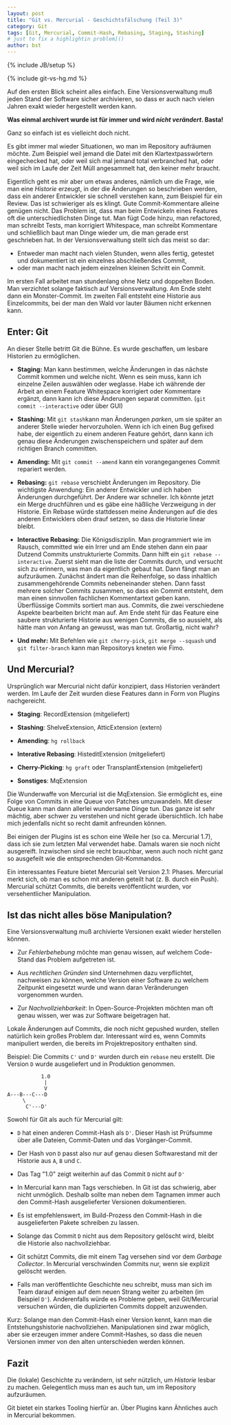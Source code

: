 ```yaml
---
layout: post
title: "Git vs. Mercurial - Geschichtsfälschung (Teil 3)"
category: Git
tags: [Git, Mercurial, Commit-Hash, Rebasing, Staging, Stashing]
# just to fix a highlightin problem]()
author: bst
---
```

{% include JB/setup %}

{% include git-vs-hg.md %}

Auf den ersten Blick scheint alles einfach.
Eine Versionsverwaltung muß jeden Stand der Software sicher archivieren,
so dass er auch nach vielen Jahren exakt wieder hergestellt werden kann.

**Was einmal archivert wurde ist für immer und wird *nicht verändert*. Basta!**

Ganz so einfach ist es vielleicht doch nicht. 

Es gibt immer mal wieder Situationen,
wo man im Repository aufräumen möchte. Zum Beispiel weil jemand die Datei mit 
den Klartextpasswörtern eingechecked hat, oder weil sich mal jemand total
verbranched hat, oder weil sich im Laufe der Zeit Müll angesammelt hat, den
keiner mehr braucht.

Eigentlich geht es mir aber um etwas anderes, nämlich um die Frage,
wie man eine *Historie* erzeugt, in der die Änderungen so beschrieben werden, dass ein anderer Entwickler sie schnell verstehen kann, zum Beispiel für ein Review. Das ist schwieriger als es klingt. Gute Commit-Kommentare alleine genügen nicht. Das Problem ist, dass man beim Entwickeln eines Features oft die unterschiedlichsten Dinge tut. Man fügt Code hinzu, man refactored, man schreibt Tests, man korrigiert Whitespace, man schreibt Kommentare und schließlich baut man Dinge wieder um, die man gerade erst geschrieben hat.
In der Versionsverwaltung stellt sich das meist so dar:

 * Entweder man macht nach vielen Stunden, wenn alles fertig, getestet und 
   dokumentiert ist ein einzelnes abschließendes Commit, 
 * oder man macht nach jedem einzelnen kleinen Schritt ein Commit.

Im ersten Fall arbeitet man stundenlang ohne Netz und doppelten Boden. Man verzichtet solange faktisch auf Versionsverwaltung. Am Ende steht dann ein Monster-Commit. Im zweiten Fall entsteht eine Historie aus Einzelcommits, bei der man den Wald vor lauter Bäumen nicht erkennen kann.

Enter: Git
----------

An dieser Stelle betritt Git die Bühne. Es wurde geschaffen, um lesbare Historien zu ermöglichen.

 * **Staging:** Man kann bestimmen, welche Änderungen in das nächste Commit 
   kommen und welche nicht. Wenn es sein muss, kann ich einzelne Zeilen auswählen oder weglasse. Habe ich währende der Arbeit an einem Feature Whitespace korrigiert oder Kommentare ergänzt, dann kann ich diese Änderungen separat committen. (`git commit --interactive` oder über GUI)

 * **Stashing:** Mit `git stash`kann man Änderungen *parken*, um sie später an 
   anderer Stelle wieder hervorzuholen. Wenn ich ich einen Bug gefixed habe, der eigentlich zu einem anderen Feature gehört, dann kann ich genau diese Änderungen zwischenspeichern und später auf dem richtigen Branch committen. 

 * **Amending:** Mit `git commit --amend` kann ein vorangegangenes Commit 
   repariert werden.
 
 * **Rebasing:** `git rebase` verschiebt Änderungen im Repository. Die 
   wichtigste Anwendung: Ein anderer Entwickler und ich haben Änderungen
   durchgeführt. Der Andere war schneller. Ich könnte jetzt ein Merge druchführen und es gäbe eine häßliche Verzweigung in der Historie. Ein
   Rebase würde stattdessen meine Änderungen auf die des anderen Entwicklers oben drauf setzen, so dass die Historie linear bleibt.

 * **Interactive Rebasing:** Die Königsdisziplin. Man programmiert wie im 
   Rausch, committed wie ein Irrer und am Ende stehen dann ein paar Dutzend Commits unstrukturierte Commits. Dann hilft ein `git rebase --interactive`.
   Zuerst sieht man die liste der Commits durch, und versucht sich zu erinnern, was man da eigentlich gebaut hat. Dann fängt man an aufzuräumen.
   Zunächst ändert man die Reihenfolge, so dass inhaltlich zusammengehörende Commits nebeneinander stehen. Dann fasst mehrere solcher Commits zusammen,
   so dass ein Commit entsteht, dem man einen sinnvollen fachlichen Kommentartext geben kann. Überflüssige Commits sortiert man aus. Commits, die zwei verschiedene Aspekte bearbeiten bricht man auf.
   Am Ende steht für das Feature eine saubere strukturierte Historie aus wenigen Commits, die so aussieht, als hätte man von Anfang an gewusst, was man tut. Großartig, nicht wahr?

 * **Und mehr:** Mit Befehlen wie `git cherry-pick`, `git merge --squash` und `git filter-branch` kann man Repositorys kneten wie Fimo.


Und Mercurial?
--------------

Ursprünglich war Mercurial nicht dafür konzipiert, dass Historien verändert werden. Im Laufe der Zeit wurden diese Features dann in Form von Plugins nachgereicht.

  * **Staging**: RecordExtension (mitgeliefert)

  * **Stashing**: ShelveExtension, AtticExtension (extern)
  
  * **Amending**: `hg rollback`
  
  * **Interative Rebasing**: HisteditExtension (mitgeliefert)
  
  * **Cherry-Picking**: `hg graft` oder TransplantExtension (mitgeliefert)
  
  * **Sonstiges**: MqExtension

Die Wunderwaffe von Mercurial ist die MqExtension. Sie ermöglicht es, eine Folge von Commits in eine Queue von Patches umzuwandeln. Mit dieser Queue kann man dann allerlei wundersame Dinge tun. Das ganze ist sehr mächtig, aber schwer zu verstehen und nicht gerade übersichtlich. Ich habe mich jedenfalls nicht so recht damit anfreunden können. 

Bei einigen der Plugins ist es schon eine Weile her (so ca. Mercurial 1.7), dass ich sie zum letzten Mal verwendet habe. Damals waren sie noch nicht ausgereift. Inzwischen sind sie recht brauchbar, wenn auch noch nicht ganz so ausgefeilt wie die entsprechenden Git-Kommandos. 

Ein interessantes Feature bietet Mercurial seit Version 2.1: Phases. Mercurial merkt sich, ob man es schon mit anderen geteilt hat (z. B. durch ein Push). Mercurial schützt Commits, die bereits veröffentlicht wurden, vor versehentlicher Manipulation.

Ist das nicht alles böse Manipulation?
--------------------------------------

Eine Versionsverwaltung muß archivierte Versionen exakt wieder herstellen können. 

 * Zur *Fehlerbehebung* möchte man genau wissen, auf welchem Code-Stand das
   Problem aufgetreten ist.

 * Aus *rechtlichen Gründen* sind Unternehmen dazu verpflichtet, nachweisen zu
   können, welche Version einer Software zu welchem Zeitpunkt eingesetzt wurde
   und wann daran Veränderungen vorgenommen wurden.

 * Zur *Nachvollziehbarkeit*: In Open-Source-Projekten möchten man oft genau 
   wissen, wer was zur Software beigetragen hat.

Lokale Änderungen auf Commits, die noch nicht gepushed wurden, stellen natürlich kein großes Problem dar. Interessant wird es, wenn Commits manipuliert werden, die bereits im Projektrepository enthalten sind.

Beispiel: Die Commits `C'` und `D'` wurden durch ein `rebase` neu erstellt. Die Version `D` wurde ausgeliefert und in Produktion genommen.

               1.0
                |
                V
    A---B---C---D
         \
          C'---D'

Sowohl für Git als auch für Mercurial gilt:

 * `D` hat einen anderen Commit-Hash als `D'`. Dieser Hash ist Prüfsumme 
   über alle Dateien, Commit-Daten und das Vorgänger-Commit.

 * Der Hash von `D` passt also nur auf genau diesen Softwarestand mit der
   Historie aus `A`, `B` und `C`.

 * Das Tag "1.0" zeigt weiterhin auf das Commit `D` nicht auf `D'`

 * In Mercurial kann man Tags verschieben. In Git ist das schwierig, 
   aber nicht unmöglich. Deshalb sollte man neben dem Tagnamen immer
   auch den Commit-Hash ausgelieferter Versionen dokumentieren.

 * Es ist empfehlenswert, im Build-Prozess den Commit-Hash in die
   ausgelieferten Pakete schreiben zu lassen.

 * Solange das Commit `D` nicht aus dem Repository gelöscht wird, bleibt 
   die Historie also nachvollziehbar.

 * Git schützt Commits, die mit einem Tag versehen sind vor dem *Garbage
   Collector*. In Mercurial verschwinden Commits nur, wenn sie explizit gelöscht werden.

 * Falls man veröffentlichte Geschichte neu schreibt, muss man sich im Team
   darauf einigen auf dem neuen Strang weiter zu arbeiten (im Beispiel `D'`). Anderenfalls würde es Probleme geben, weil Git/Mercurial versuchen würden, die duplizierten Commits doppelt anzuwenden.

Kurz: Solange man den Commit-Hash einer Version kennt, kann man die Entstehungshistorie nachvollziehen. Manipulationen sind zwar möglich, aber sie erzeugen immer andere Commit-Hashes, so dass die neuen Versionen immer von den alten unterschieden werden können.

Fazit
-----

Die (lokale) Geschichte zu verändern, ist sehr nützlich, um *Historie* lesbar zu machen. Gelegentlich muss man es auch tun, um im Repository aufzuräumen.

Git bietet ein starkes Tooling hierfür an. Über Plugins kann Ähnliches auch in Mercurial bekommen. 

